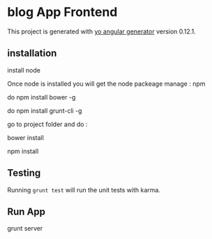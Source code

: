 # blog App Frontend

This project is generated with [yo angular generator](https://github.com/yeoman/generator-angular)
version 0.12.1.

## installation

install node

Once node is installed you will get the node packeage manage : npm

do npm install bower -g

do npm install grunt-cli -g

go to project folder and do :

bower install

npm install

## Testing

Running `grunt test` will run the unit tests with karma.


## Run App

grunt server
